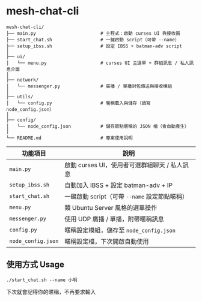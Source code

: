 # mesh-chat-cli
```bash=
mesh-chat-cli/
├── main.py                        # 主程式：啟動 curses UI 與接收器
├── start_chat.sh                  # 一鍵啟動 script（可帶 --name）
├── setup_ibss.sh                  # 設定 IBSS + batman-adv script
│
├── ui/
│   └── menu.py                    # curses UI 主選單 + 群組訊息 / 私人訊息介面
│
├── network/
│   └── messenger.py               # 廣播 / 單播封包傳送與接收模組
│
├── utils/
│   └── config.py                  # 暱稱載入與儲存（讀寫 node_config.json）
│
├── config/
│   └── node_config.json           # 儲存節點暱稱的 JSON 檔（會自動產生）
│
└── README.md                      # 專案使用說明

```

| 功能項目               | 說明                             |
| ------------------ | ------------------------------ |
| `main.py`          | 啟動 curses UI，使用者可選群組聊天 / 私人訊息      |
| `setup_ibss.sh`    | 自動加入 IBSS + 設定 batman-adv + IP |
| `start_chat.sh`    | 一鍵啟動 script（可帶 `--name` 設定節點暱稱）     |
| `menu.py`          | 類 Ubuntu Server 風格的選單操作       |
| `messenger.py`     | 使用 UDP 廣播 / 單播，附帶暱稱訊息          |
| `config.py`        | 暱稱設定模組，儲存至 `node_config.json`  |
| `node_config.json` | 暱稱設定檔，下次開啟自動使用                 |

## 使用方式 Usage
```bash=
./start_chat.sh --name 小明
```
下次就會記得你的暱稱，不再要求輸入